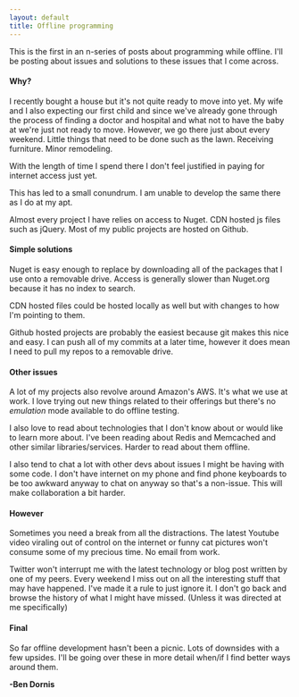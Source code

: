 ```yaml
---
layout: default
title: Offline programming
---
```


This is the first in an n-series of posts about programming while offline. I'll be posting about issues and solutions to these issues that I come across.

<h4>Why?</h4>
I recently bought a house but it's not quite ready to move into yet. My wife and I also expecting our first child and since we've already gone through the process of finding a doctor and hospital and what not to have the baby at we're just not ready to move. However, we go there just about every weekend. Little things that need to be done such as the lawn. Receiving furniture. Minor remodeling.

With the length of time I spend there I don't feel justified in paying for internet access just yet.

This has led to a small conundrum. I am unable to develop the same there as I do at my apt.

Almost every project I have relies on access to Nuget. CDN hosted js files such as jQuery. Most of my public projects are hosted on Github. 

<h4>Simple solutions</h4>
Nuget is easy enough to replace by downloading all of the packages that I use onto a removable drive. Access is generally slower than Nuget.org because it has no index to search.

CDN hosted files could be hosted locally as well but with changes to how I'm pointing to them.

Github hosted projects are probably the easiest because git makes this nice and easy. I can push all of my commits at a later time, however it does mean I need to pull my repos to a removable drive.

<h4>Other issues</h4>
A lot of my projects also revolve around Amazon's AWS. It's what we use at work. I love trying out new things related to their offerings but there's no <em>emulation</em> mode available to do offline testing.

I also love to read about technologies that I don't know about or would like to learn more about. I've been reading about Redis and Memcached and other similar libraries/services. Harder to read about them offline.

I also tend to chat a lot with other devs about issues I might be having with some code. I don't have internet on my phone and find phone keyboards to be too awkward anyway to chat on anyway so that's a non-issue. This will make collaboration a bit harder.

<h4>However</h4>
Sometimes you need a break from all the distractions. The latest Youtube video viraling out of control on the internet or funny cat pictures won't consume some of my precious time. No email from work. 

Twitter won't interrupt me with the latest technology or blog post written by one of my peers. Every weekend I miss out on all the interesting stuff that may have happened. I've made it a rule to just ignore it. I don't go back and browse the history of what I might have missed. (Unless it was directed at me specifically)

<h4>Final</h4>
So far offline development hasn't been a picnic. Lots of downsides with a few upsides. I'll be going over these in more detail when/if I find better ways around them.

<strong>-Ben Dornis</strong>